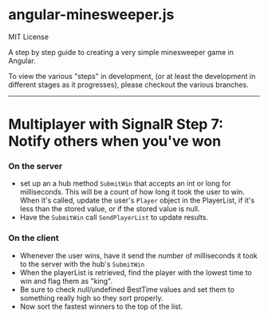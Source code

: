 angular-minesweeper.js
===========================

MIT License

A step by step guide to creating a very simple minesweeper game in Angular.

To view the various "steps" in development, (or at least the development in different stages as it progresses), please
checkout the various branches.

----

# Multiplayer with SignalR Step 7: Notify others when you've won

### On the server
- set up an a hub method `SubmitWin` that accepts an int or long for milliseconds. This will be a count of how long
it took the user to win. When it's called, update the user's `Player` object in the PlayerList, if it's less than
the stored value, or if the stored value is null.
- Have the `SubmitWin` call `SendPlayerList` to update results.

### On the client
- Whenever the user wins, have it send the number of milliseconds it took to the server with the hub's `SubmitWin`
- When the playerList is retrieved, find the player with the lowest time to win and flag them as "king".
- Be sure to check null/undefined BestTime values and set them to something really high so they sort properly.
- Now sort the fastest winners to the top of the list.